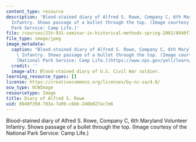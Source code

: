 ```yaml
---
content_type: resource
description: 'Blood-stained diary of Alfred S. Rowe, Company C, 6th Maryland Volunteer
  Infantry. Shows passage of a bullet through the top. (Image courtesy of the National
  Park Service: Camp Life.)'
file: /courses/21h-931-seminar-in-historical-methods-spring-2002/8040f39d793a7a99c6bb246b027ac7e6_21h-931s02.jpg
file_type: image/jpeg
image_metadata:
  caption: "Blood-stained diary of Alfred S. Rowe, Company C, 6th Maryland Volunteer\
    \ Infantry. Shows passage of a bullet through the top. (Image courtesy of the\_\
    [National Park Service: Camp Life.](https://www.nps.gov/yell/learn/photosmultimedia/photogallery.htm))"
  credit: ''
  image-alt: Blood-stained diary of U.S. Civil War soldier.
learning_resource_types: []
license: https://creativecommons.org/licenses/by-nc-sa/4.0/
ocw_type: OCWImage
resourcetype: Image
title: Diary of Alfred S. Rowe
uid: 8040f39d-793a-7a99-c6bb-246b027ac7e6
---
```

Blood-stained diary of Alfred S. Rowe, Company C, 6th Maryland Volunteer Infantry. Shows passage of a bullet through the top. (Image courtesy of the National Park Service: Camp Life.)